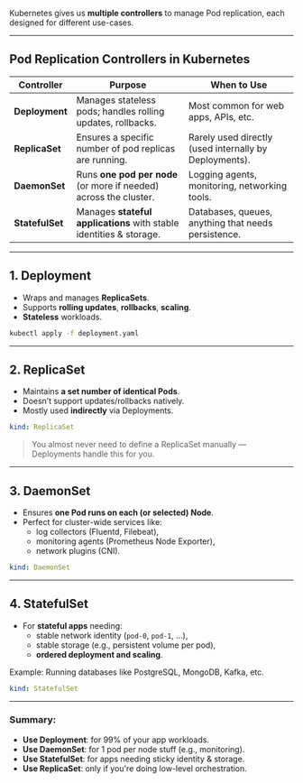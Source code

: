 Kubernetes gives us **multiple controllers** to manage Pod replication, each designed for different use-cases.

---

## Pod Replication Controllers in Kubernetes

| Controller | Purpose | When to Use  |
| --- | --- | --- |
| **Deployment** | Manages stateless pods; handles rolling updates, rollbacks. | Most common for web apps, APIs, etc. |
| **ReplicaSet** | Ensures a specific number of pod replicas are running. | Rarely used directly (used internally by Deployments). |
| **DaemonSet** | Runs **one pod per node** (or more if needed) across the cluster. | Logging agents, monitoring, networking tools. |
| **StatefulSet** | Manages **stateful applications** with stable identities & storage. | Databases, queues, anything that needs persistence. |

---

## 1. **Deployment**

- Wraps and manages **ReplicaSets**.
- Supports **rolling updates**, **rollbacks**, **scaling**.
- **Stateless** workloads.

```bash
kubectl apply -f deployment.yaml
```

---

## 2. **ReplicaSet**

- Maintains **a set number of identical Pods**.
- Doesn’t support updates/rollbacks natively.
- Mostly used **indirectly** via Deployments.

```yaml
kind: ReplicaSet
```

> You almost never need to define a ReplicaSet manually — Deployments handle this for you.
> 

---

## 3. **DaemonSet**

- Ensures **one Pod runs on each (or selected) Node**.
- Perfect for cluster-wide services like:
    - log collectors (Fluentd, Filebeat),
    - monitoring agents (Prometheus Node Exporter),
    - network plugins (CNI).

```yaml
kind: DaemonSet
```

---

## 4. **StatefulSet**

- For **stateful apps** needing:
    - stable network identity (`pod-0`, `pod-1`, ...),
    - stable storage (e.g., persistent volume per pod),
    - **ordered deployment and scaling**.

Example: Running databases like PostgreSQL, MongoDB, Kafka, etc.

```yaml
kind: StatefulSet
```

---

### Summary:

- **Use Deployment**: for 99% of your app workloads.
- **Use DaemonSet**: for 1 pod per node stuff (e.g., monitoring).
- **Use StatefulSet**: for apps needing sticky identity & storage.
- **Use ReplicaSet**: only if you're doing low-level orchestration.